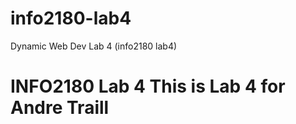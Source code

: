 # info2180-lab4
Dynamic Web Dev Lab 4 (info2180 lab4)

# INFO2180 Lab 4 This is Lab 4 for Andre Traill
